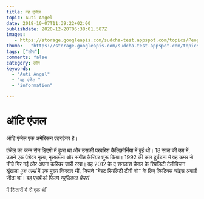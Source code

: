 ```yaml
---
title: वह एंजेल 
topic: Auti Angel
date: 2018-10-07T11:39:22+02:00
publishdate: 2020-12-20T06:38:01.587Z
images: 
   - https://storage.googleapis.com/sudcha-test.appspot.com/topics/People/auti_angel/1.jpeg
thumb:   "https://storage.googleapis.com/sudcha-test.appspot.com/topics/People/auti_angel/thumb.jpeg"
tags: ["लोग"]
comments: false
category: लोग
keywords: 
  - "Auti Angel"
  - "वह एंजेल "
  - "information"

---
```

<h1> ऑटि एंजल </h1> <p> ऑटि एंजेल एक अमेरिकन एंटरटेनर है। </p> <p> एंजेल का जन्म सैन डिएगो में हुआ था और उसकी परवरिश कैलिफ़ोर्निया में हुई थी। 18 साल की उम्र में, उसने एक पेशेवर नृत्य, नृत्यकला और संगीत कैरियर शुरू किया। 1992 की कार दुर्घटना में वह कमर से नीचे गिर गई और अपना करियर जारी रखा। वह 2012 के द सनडांस चैनल के रियलिटी टेलीविजन श्रृंखला <i> पुश गर्ल्स </i> में एक मुख्य किरदार थीं, जिसने "बेस्ट रियलिटी टीवी शो" के लिए क्रिटिक्स चॉइस अवार्ड जीता था। वह एचबीओ फिल्म <i> म्यूजिकल चेयर्स </i> </p> में सितारों में से एक थीं 